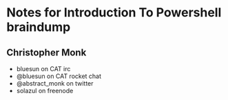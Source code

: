 # Notes for Introduction To Powershell braindump
## Christopher Monk
* bluesun on CAT irc
* @bluesun on CAT rocket chat
* @abstract_monk on twitter
* solazul on freenode
